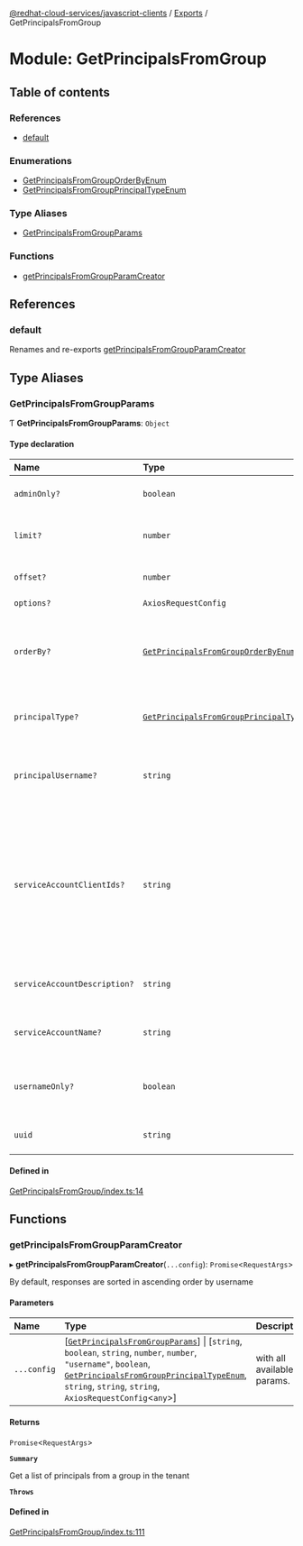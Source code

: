[@redhat-cloud-services/javascript-clients](../README.md) / [Exports](../modules.md) / GetPrincipalsFromGroup

# Module: GetPrincipalsFromGroup

## Table of contents

### References

- [default](GetPrincipalsFromGroup.md#default)

### Enumerations

- [GetPrincipalsFromGroupOrderByEnum](../enums/GetPrincipalsFromGroup.GetPrincipalsFromGroupOrderByEnum.md)
- [GetPrincipalsFromGroupPrincipalTypeEnum](../enums/GetPrincipalsFromGroup.GetPrincipalsFromGroupPrincipalTypeEnum.md)

### Type Aliases

- [GetPrincipalsFromGroupParams](GetPrincipalsFromGroup.md#getprincipalsfromgroupparams)

### Functions

- [getPrincipalsFromGroupParamCreator](GetPrincipalsFromGroup.md#getprincipalsfromgroupparamcreator)

## References

### default

Renames and re-exports [getPrincipalsFromGroupParamCreator](GetPrincipalsFromGroup.md#getprincipalsfromgroupparamcreator)

## Type Aliases

### GetPrincipalsFromGroupParams

Ƭ **GetPrincipalsFromGroupParams**: `Object`

#### Type declaration

| Name | Type | Description |
| :------ | :------ | :------ |
| `adminOnly?` | `boolean` | Get only admin users within an account. **`Memberof`** GetPrincipalsFromGroupApi |
| `limit?` | `number` | Parameter for selecting the amount of data returned. **`Memberof`** GetPrincipalsFromGroupApi |
| `offset?` | `number` | Parameter for selecting the offset of data. **`Memberof`** GetPrincipalsFromGroupApi |
| `options?` | `AxiosRequestConfig` | - |
| `orderBy?` | [`GetPrincipalsFromGroupOrderByEnum`](../enums/GetPrincipalsFromGroup.GetPrincipalsFromGroupOrderByEnum.md) | Parameter for ordering principals by value. For inverse ordering, supply \'-\' before the param value, such as: ?order_by=-username **`Memberof`** GetPrincipalsFromGroupApi |
| `principalType?` | [`GetPrincipalsFromGroupPrincipalTypeEnum`](../enums/GetPrincipalsFromGroup.GetPrincipalsFromGroupPrincipalTypeEnum.md) | Parameter for selecting the type of principal to be returned. **`Memberof`** GetPrincipalsFromGroupApi |
| `principalUsername?` | `string` | Parameter for filtering group principals by principal `username` using string contains search. **`Memberof`** GetPrincipalsFromGroupApi |
| `serviceAccountClientIds?` | `string` | By specifying a comma separated list of client IDs with this query parameter, RBAC will return an object with the specified client ID and it\'s matching boolean value to flag whether the client ID is present in the group or not. This query parameter cannot be used along with any other query parameter. **`Memberof`** GetPrincipalsFromGroupApi |
| `serviceAccountDescription?` | `string` | Parameter for filtering the service accounts by their description. **`Memberof`** GetPrincipalsFromGroupApi |
| `serviceAccountName?` | `string` | Parameter for filtering the service accounts by their name. **`Memberof`** GetPrincipalsFromGroupApi |
| `usernameOnly?` | `boolean` | Parameter for optionally returning only usernames for principals, bypassing a call to IT. **`Memberof`** GetPrincipalsFromGroupApi |
| `uuid` | `string` | ID of group from which to get principal **`Memberof`** GetPrincipalsFromGroupApi |

#### Defined in

[GetPrincipalsFromGroup/index.ts:14](https://github.com/RedHatInsights/javascript-clients/blob/main/packages/rbac/GetPrincipalsFromGroup/index.ts#L14)

## Functions

### getPrincipalsFromGroupParamCreator

▸ **getPrincipalsFromGroupParamCreator**(`...config`): `Promise`\<`RequestArgs`\>

By default, responses are sorted in ascending order by username

#### Parameters

| Name | Type | Description |
| :------ | :------ | :------ |
| `...config` | [[`GetPrincipalsFromGroupParams`](GetPrincipalsFromGroup.md#getprincipalsfromgroupparams)] \| [`string`, `boolean`, `string`, `number`, `number`, ``"username"``, `boolean`, [`GetPrincipalsFromGroupPrincipalTypeEnum`](../enums/GetPrincipalsFromGroup.GetPrincipalsFromGroupPrincipalTypeEnum.md), `string`, `string`, `string`, `AxiosRequestConfig`\<`any`\>] | with all available params. |

#### Returns

`Promise`\<`RequestArgs`\>

**`Summary`**

Get a list of principals from a group in the tenant

**`Throws`**

#### Defined in

[GetPrincipalsFromGroup/index.ts:111](https://github.com/RedHatInsights/javascript-clients/blob/main/packages/rbac/GetPrincipalsFromGroup/index.ts#L111)
